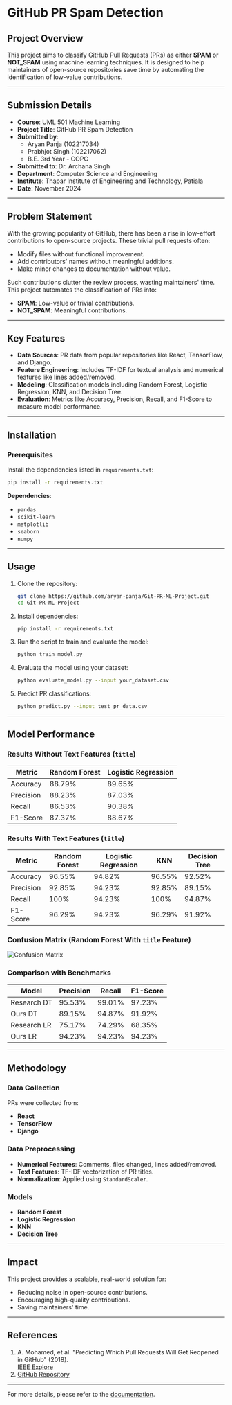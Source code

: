# GitHub PR Spam Detection

## Project Overview
This project aims to classify GitHub Pull Requests (PRs) as either **SPAM** or **NOT_SPAM** using machine learning techniques. It is designed to help maintainers of open-source repositories save time by automating the identification of low-value contributions.

---

## Submission Details
- **Course**: UML 501 Machine Learning  
- **Project Title**: GitHub PR Spam Detection  
- **Submitted by**:  
  - Aryan Panja (102217034)  
  - Prabhjot Singh (102217062)  
  - B.E. 3rd Year - COPC  
- **Submitted to**: Dr. Archana Singh  
- **Department**: Computer Science and Engineering  
- **Institute**: Thapar Institute of Engineering and Technology, Patiala  
- **Date**: November 2024  

---

## Problem Statement
With the growing popularity of GitHub, there has been a rise in low-effort contributions to open-source projects. These trivial pull requests often:
- Modify files without functional improvement.
- Add contributors' names without meaningful additions.
- Make minor changes to documentation without value.

Such contributions clutter the review process, wasting maintainers' time. This project automates the classification of PRs into:
- **SPAM**: Low-value or trivial contributions.
- **NOT_SPAM**: Meaningful contributions.

---

## Key Features
- **Data Sources**: PR data from popular repositories like React, TensorFlow, and Django.
- **Feature Engineering**: Includes TF-IDF for textual analysis and numerical features like lines added/removed.
- **Modeling**: Classification models including Random Forest, Logistic Regression, KNN, and Decision Tree.
- **Evaluation**: Metrics like Accuracy, Precision, Recall, and F1-Score to measure model performance.

---

## Installation
### Prerequisites
Install the dependencies listed in `requirements.txt`:
```bash
pip install -r requirements.txt
```
**Dependencies**:
- `pandas`
- `scikit-learn`
- `matplotlib`
- `seaborn`
- `numpy`

---

## Usage
1. Clone the repository:
   ```bash
   git clone https://github.com/aryan-panja/Git-PR-ML-Project.git
   cd Git-PR-ML-Project
   ```
2. Install dependencies:
   ```bash
   pip install -r requirements.txt
   ```
3. Run the script to train and evaluate the model:
   ```bash
   python train_model.py
   ```
4. Evaluate the model using your dataset:
   ```bash
   python evaluate_model.py --input your_dataset.csv
   ```
5. Predict PR classifications:
   ```bash
   python predict.py --input test_pr_data.csv
   ```

---

## Model Performance
### Results Without Text Features (`title`)
| Metric       | Random Forest | Logistic Regression |
|--------------|---------------|---------------------|
| Accuracy     | 88.79%        | 89.65%              |
| Precision    | 88.23%        | 87.03%              |
| Recall       | 86.53%        | 90.38%              |
| F1-Score     | 87.37%        | 88.67%              |

### Results With Text Features (`title`)
| Metric       | Random Forest | Logistic Regression | KNN   | Decision Tree |
|--------------|---------------|---------------------|-------|---------------|
| Accuracy     | 96.55%        | 94.82%              | 96.55%| 92.52%        |
| Precision    | 92.85%        | 94.23%              | 92.85%| 89.15%        |
| Recall       | 100%          | 94.23%              | 100%  | 94.87%        |
| F1-Score     | 96.29%        | 94.23%              | 96.29%| 91.92%        |

### Confusion Matrix (Random Forest With `title` Feature)
![Confusion Matrix](images/confusion_matrix.png)

### Comparison with Benchmarks
| Model        | Precision     | Recall        | F1-Score     |
|--------------|---------------|---------------|--------------|
| Research DT  | 95.53%        | 99.01%        | 97.23%       |
| Ours DT      | 89.15%        | 94.87%        | 91.92%       |
| Research LR  | 75.17%        | 74.29%        | 68.35%       |
| Ours LR      | 94.23%        | 94.23%        | 94.23%       |

---

## Methodology
### Data Collection
PRs were collected from:
- **React**
- **TensorFlow**
- **Django**

### Data Preprocessing
- **Numerical Features**: Comments, files changed, lines added/removed.
- **Text Features**: TF-IDF vectorization of PR titles.
- **Normalization**: Applied using `StandardScaler`.

### Models
- **Random Forest**
- **Logistic Regression**
- **KNN**
- **Decision Tree**

---

## Impact
This project provides a scalable, real-world solution for:
- Reducing noise in open-source contributions.
- Encouraging high-quality contributions.
- Saving maintainers' time.

---

## References
1. A. Mohamed, et al. "Predicting Which Pull Requests Will Get Reopened in GitHub" (2018).  
   [IEEE Explore](https://ieeexplore.ieee.org/abstract/document/8719563)  
2. [GitHub Repository](https://github.com/aryan-panja/Git-PR-ML-Project)

---

For more details, please refer to the [documentation](docs/documentation.pdf).
